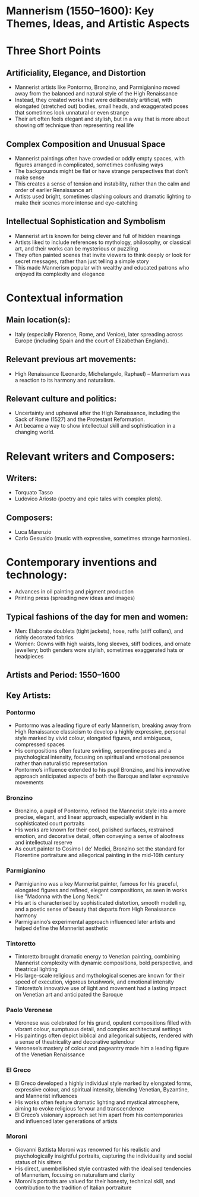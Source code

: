 # Mannerism (1550–1600): Key Themes, Ideas, and Artistic Aspects

# Three Short Points

## Artificiality, Elegance, and Distortion
- Mannerist artists like Pontormo, Bronzino, and Parmigianino moved away from the balanced and natural style of the High Renaissance
- Instead, they created works that were deliberately artificial, with elongated (stretched out) bodies, small heads, and exaggerated poses that sometimes look unnatural or even strange
- Their art often feels elegant and stylish, but in a way that is more about showing off technique than representing real life

## Complex Composition and Unusual Space
- Mannerist paintings often have crowded or oddly empty spaces, with figures arranged in complicated, sometimes confusing ways
- The backgrounds might be flat or have strange perspectives that don’t make sense
- This creates a sense of tension and instability, rather than the calm and order of earlier Renaissance art
- Artists used bright, sometimes clashing colours and dramatic lighting to make their scenes more intense and eye-catching

## Intellectual Sophistication and Symbolism
- Mannerist art is known for being clever and full of hidden meanings
- Artists liked to include references to mythology, philosophy, or classical art, and their works can be mysterious or puzzling
- They often painted scenes that invite viewers to think deeply or look for secret messages, rather than just telling a simple story
- This made Mannerism popular with wealthy and educated patrons who enjoyed its complexity and elegance

# Contextual information
## Main location(s):

- Italy (especially Florence, Rome, and Venice), later spreading across Europe (including Spain and the court of Elizabethan England).

## Relevant previous art movements:

- High Renaissance (Leonardo, Michelangelo, Raphael) 
– Mannerism was a reaction to its harmony and naturalism.

## Relevant culture and politics:

- Uncertainty and upheaval after the High Renaissance, including the Sack of Rome (1527) and the Protestant Reformation.
- Art became a way to show intellectual skill and sophistication in a changing world.

# Relevant writers and Composers:

## Writers: 
- Torquato Tasso
- Ludovico Ariosto (poetry and epic tales with complex plots).


## Composers:

- Luca Marenzio
- Carlo Gesualdo (music with expressive, sometimes strange harmonies).

# Contemporary inventions and technology:
- Advances in oil painting and pigment production
- Printing press (spreading new ideas and images)

## Typical fashions of the day for men and women:

- Men: Elaborate doublets (tight jackets), hose, ruffs (stiff collars), and richly decorated fabrics
- Women:  Gowns with high waists, long sleeves, stiff bodices, and ornate jewellery; both genders wore stylish, sometimes exaggerated hats or headpieces

## Artists and Period: 1550–1600

## Key Artists:

### Pontormo
- Pontormo was a leading figure of early Mannerism, breaking away from High Renaissance classicism to develop a highly expressive, personal style marked by vivid colour, elongated figures, and ambiguous, compressed spaces
- His compositions often feature swirling, serpentine poses and a psychological intensity, focusing on spiritual and emotional presence rather than naturalistic representation
- Pontormo’s influence extended to his pupil Bronzino, and his innovative approach anticipated aspects of both the Baroque and later expressive movements



### Bronzino
- Bronzino, a pupil of Pontormo, refined the Mannerist style into a more precise, elegant, and linear approach, especially evident in his sophisticated court portraits
- His works are known for their cool, polished surfaces, restrained emotion, and decorative detail, often conveying a sense of aloofness and intellectual reserve
- As court painter to Cosimo I de’ Medici, Bronzino set the standard for Florentine portraiture and allegorical painting in the mid-16th century

### Parmigianino
- Parmigianino was a key Mannerist painter, famous for his graceful, elongated figures and refined, elegant compositions, as seen in works like "Madonna with the Long Neck."
- His art is characterised by sophisticated distortion, smooth modelling, and a poetic sense of beauty that departs from High Renaissance harmony
- Parmigianino’s experimental approach influenced later artists and helped define the Mannerist aesthetic

### Tintoretto
- Tintoretto brought dramatic energy to Venetian painting, combining Mannerist complexity with dynamic compositions, bold perspective, and theatrical lighting
- His large-scale religious and mythological scenes are known for their speed of execution, vigorous brushwork, and emotional intensity
- Tintoretto’s innovative use of light and movement had a lasting impact on Venetian art and anticipated the Baroque

### Paolo Veronese
- Veronese was celebrated for his grand, opulent compositions filled with vibrant colour, sumptuous detail, and complex architectural settings
- His paintings often depict biblical and allegorical subjects, rendered with a sense of theatricality and decorative splendour
- Veronese’s mastery of colour and pageantry made him a leading figure of the Venetian Renaissance

### El Greco
- El Greco developed a highly individual style marked by elongated forms, expressive colour, and spiritual intensity, blending Venetian, Byzantine, and Mannerist influences
- His works often feature dramatic lighting and mystical atmosphere, aiming to evoke religious fervour and transcendence
- El Greco’s visionary approach set him apart from his contemporaries and influenced later generations of artists

### Moroni
- Giovanni Battista Moroni was renowned for his realistic and psychologically insightful portraits, capturing the individuality and social status of his sitters
- His direct, unembellished style contrasted with the idealised tendencies of Mannerism, focusing on naturalism and clarity
- Moroni’s portraits are valued for their honesty, technical skill, and contribution to the tradition of Italian portraiture
